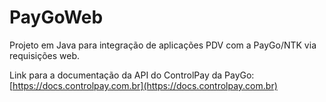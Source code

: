 # PayGoWeb
Projeto em Java para integração de aplicações PDV com a PayGo/NTK via requisições web.

Link para a documentação da API do ControlPay da PayGo: [https://docs.controlpay.com.br](https://docs.controlpay.com.br)
